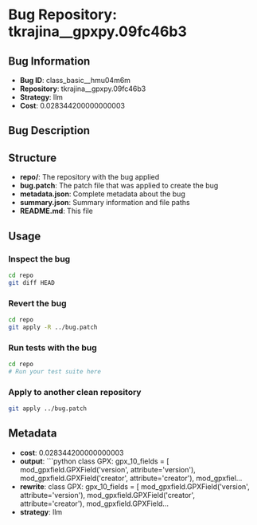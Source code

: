 # Bug Repository: tkrajina__gpxpy.09fc46b3

## Bug Information

- **Bug ID**: class_basic__hmu04m6m
- **Repository**: tkrajina__gpxpy.09fc46b3
- **Strategy**: llm
- **Cost**: 0.028344200000000003

## Bug Description



## Structure

- **repo/**: The repository with the bug applied
- **bug.patch**: The patch file that was applied to create the bug
- **metadata.json**: Complete metadata about the bug
- **summary.json**: Summary information and file paths
- **README.md**: This file

## Usage

### Inspect the bug
```bash
cd repo
git diff HEAD
```

### Revert the bug
```bash
cd repo
git apply -R ../bug.patch
```

### Run tests with the bug
```bash
cd repo
# Run your test suite here
```

### Apply to another clean repository
```bash
git apply ../bug.patch
```

## Metadata

- **cost**: 0.028344200000000003
- **output**: ```python
class GPX:
    gpx_10_fields = [
            mod_gpxfield.GPXField('version', attribute='version'),
            mod_gpxfield.GPXField('creator', attribute='creator'),
            mod_gpxfiel...
- **rewrite**: class GPX:
    gpx_10_fields = [
            mod_gpxfield.GPXField('version', attribute='version'),
            mod_gpxfield.GPXField('creator', attribute='creator'),
            mod_gpxfield.GPXField...
- **strategy**: llm
